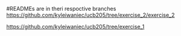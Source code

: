 #READMEs are in theri respoctive branches
https://github.com/kyleiwaniec/ucb205/tree/exercise_2/exercise_2 

https://github.com/kyleiwaniec/ucb205/tree/exercise_1

